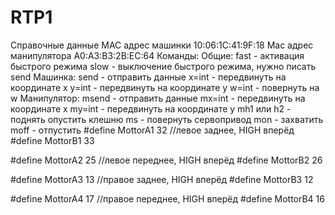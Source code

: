 # RTP1
Справочные данные
MAC адрес машинки 10:06:1C:41:9F:18
Mac адрес манипулятора A0:A3:B3:2B:EC:64
Команды:
	Общие:
		fast - активация быстрого режима 
		slow - выключение быстрого режима, нужно писать send
	Машинка:
		send - отправить данные
		x=int - передвинуть на координате x
		y=int - передвинуть на координате y
		w=int - повернуть на w
	Манипулятор:
		msend - отправить данные
		mx=int - передвинуть на координате x
		my=int - передвинуть на координате y
		mh1 или h2 - поднять опустить клешню
		ms - повернуть сервопривод
		mon - захватить
		moff - отпустить
#define MottorA1 32 //левое заднее, HIGH вперёд
#define MottorB1 33 

#define MottorA2 25 //левое переднее, HIGH вперёд
#define MottorB2 26

#define MottorA3 13 //правое заднее, HIGH вперёд
#define MottorB3 12

#define MottorA4 17 //правое переднее, HIGH вперёд
#define MottorB4 16
